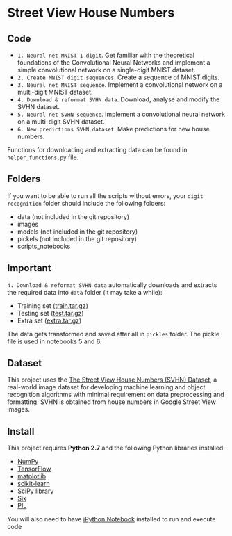 # Street View House Numbers

## Code

- `1. Neural net MNIST 1 digit`. Get familiar with the theoretical foundations of the Convolutional Neural Networks and implement a simple convolutional network on a single-digit MNIST dataset.
- `2. Create MNIST digit sequences`. Create a sequence of MNIST digits.
- `3. Neural net MNIST sequence`. Implement a convolutional network on a multi-digit MNIST dataset.
- `4. Download & reformat SVHN data`. Download, analyse and modify the SVHN dataset.
- `5. Neural net SVHN sequence`. Implement a convolutional neural network on a multi-digit SVHN dataset.
- `6. New predictions SVHN dataset`. Make predictions for new house numbers.

Functions for downloading and extracting data can be found in `helper_functions.py` file.

## Folders

If you want to be able to run all the scripts without errors, your `digit recognition` folder should include the following folders:
- data (not included in the git repository)
- images
- models (not included in the git repository)
- pickels (not included in the git repository)
- scripts_notebooks

## Important

`4. Download & reformat SVHN data` automatically downloads and extracts the required data into `data` folder (it may take a while):
- Training set ([train.tar.gz](http://ufldl.stanford.edu/housenumbers/train.tar.gz))
- Testing set ([test.tar.gz](http://ufldl.stanford.edu/housenumbers/test.tar.gz))
- Extra set ([extra.tar.gz](http://ufldl.stanford.edu/housenumbers/extra.tar.gz))

The data gets transformed and saved after all in `pickles` folder. The pickle file is used in notebooks 5 and 6.

## Dataset

This project uses the [The Street View House Numbers (SVHN) Dataset](http://ufldl.stanford.edu/housenumbers/), a real-world image dataset for developing machine learning and object recognition algorithms with minimal requirement on data preprocessing and formatting. SVHN is obtained from house numbers in Google Street View images. 

## Install

This project requires **Python 2.7** and the following Python libraries installed:

- [NumPy](http://www.numpy.org/)
- [TensorFlow](http://www.tensorflow.org/)
- [matplotlib](http://matplotlib.org/)
- [scikit-learn](http://scikit-learn.org/stable/)
- [SciPy library](http://www.scipy.org/scipylib/index.html)
- [Six](http://pypi.python.org/pypi/six/)
- [PIL](https://pypi.python.org/pypi/PIL)

You will also need to have [iPython Notebook](http://ipython.org/notebook.html) installed to run and execute code
